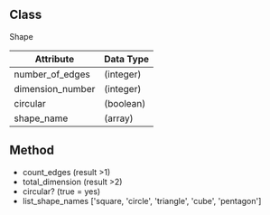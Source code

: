## Class
Shape  

| **Attribute**    | **Data Type** |  
| ---------------- | ------------- |  
| number_of_edges  |  (integer)    |   
| dimension_number |  (integer)    |    
| circular         |  (boolean)    |        
| shape_name       |  (array)      |   

## Method  

* count_edges (result >1)  
* total_dimension (result >2)  
* circular? (true = yes)  
* list_shape_names ['square, 'circle', 'triangle', 'cube', 'pentagon']   
